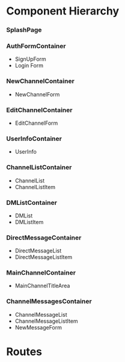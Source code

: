 # Component Hierarchy

### SplashPage

### AuthFormContainer
* SignUpForm
* Login Form

### NewChannelContainer
* NewChannelForm

### EditChannelContainer
* EditChannelForm

### UserInfoContainer
* UserInfo

### ChannelListContainer
* ChannelList
* ChannelListItem

### DMListContainer
* DMList
* DMListItem

### DirectMessageContainer
* DirectMessageList
* DirectMessageListItem

### MainChannelContainer
* MainChannelTitleArea
### ChannelMessagesContainer
* ChannelMessageList
* ChannelMessageListItem
* NewMessageForm

# Routes